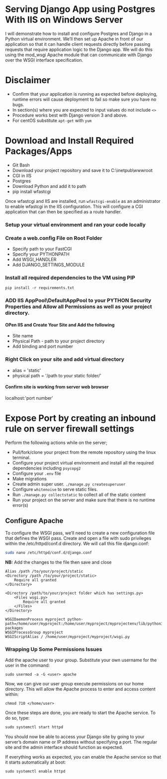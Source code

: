 <!-- @format -->

# Serving Django App using Postgres With IIS on Windows Server

I will demonstrate how to install and configure Postgres and Django in a Python virtual environment. We’ll then set up Apache in front of our application so that it can handle client requests directly before passing requests that require application logic to the Django app. We will do this using the mod_wsgi Apache module that can communicate with Django over the WSGI interface specification.

# Disclaimer

- Confirm that your application is running as expected before deploying, runtime errors will cause deployment to fail so make sure you have no bugs.
- In section(s) where you are expected to input values do not include `<>`
- Procedure works best with Django version 3 and above.
- For centOS substitute `apt-get` with `yum`

# Download and Install Required Packages/Apps

- Git Bash
- Download your project repository and save it to C:\inetpub\wwwroot
- CGI in IIS
- Postgres
- Download Python and add it to path
- pip install wfastcgi

Once wfastcgi and IIS are installed, run `wfastcgi-enable` as an administrator to enable wfastcgi in the IIS configuration. This will configure a CGI application that can then be specified as a route handler.

### Setup your virtual environment and ran your code locally

### Create a web.config File on Root Folder

- Specify path to your FastCGI
- Specify your PYTHONPATH
- Add WSGI_HANDLER
- Add DJANGO_SETTINGS_MODULE

### Install all required dependencies to the VM using PIP

```
pip install -r requirements.txt
```

### ADD IIS AppPool\DefaultAppPool to your PYTHON Security Properties and Allow all Permissions as well as your project directory.

#### OPen IIS and Create Your Site and Add the following

- Site name
- Physical Path - path to your project directory
- Add binding and port number

### Right Click on your site and add virtual directory

- alias = 'static'
- physical path = '/path to your static folder/'

#### Confirm site is working from server web browser

localhost:'port number'

# Expose Port by creating an inbound rule on server firewall settings

Perform the following actions while on the server;

- Pull/fork/clone your project from the remote repository using the linux terminal.
- Configure your project virtual environment and install all the required dependencies including `psycopg2`
- Configure your `.env` file
- Make migrations
- Create admin super user. `./manage.py createsuperuser`
- Configure `whitenoise` to serve static files.
- Run `./manage.py collectstatic` to collect all of the static content
- Run your project on the server and make sure that there is no runtime error(s)

## Configure Apache

To configure the WSGI pass, we’ll need to create a new configuration file that defines the WSGI pass. Create and open a file with sudo privileges within the /etc/httpd/conf.d directory. We will call this file django.conf:

```bash
sudo nano /etc/httpd/conf.d/django.conf
```

**NB:** Add the changes to the file then save and close

```
Alias /path /to/your/project/static
<Directory /path /to/your/project/static>
    Require all granted
</Directory>

<Directory /path/to/your/project folder which has settings.py>
    <Files wsgi.py>
        Require all granted
    </Files>
</Directory>

WSGIDaemonProcess myproject python-path=/home/user/myproject:/home/user/myproject/myprojectenv/lib/python3.9/site-packages
WSGIProcessGroup myproject
WSGIScriptAlias / /home/user/myproject/myproject/wsgi.py
```

### Wrapping Up Some Permissions Issues

Add the apache user to your group. Substitute your own username for the user in the command:

```
sudo usermod -a -G <user> apache
```

Now, we can give our user group execute permissions on our home directory. This will allow the Apache process to enter and access content within:

```
chmod 710 </home/user>
```

Once these steps are done, you are ready to start the Apache service. To do so, type:

```python
sudo systemctl start httpd
```

You should now be able to access your Django site by going to your server’s domain name or IP address without specifying a port. The regular site and the admin interface should function as expected.

If everything works as expected, you can enable the Apache service so that it starts automatically at boot:

```python
sudo systemctl enable httpd
```
